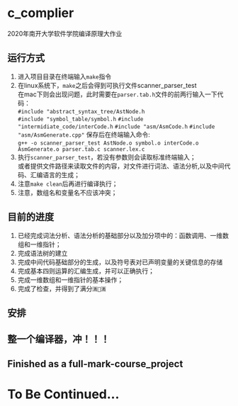 # c_complier
2020年南开大学软件学院编译原理大作业
## 运行方式
1. 进入项目目录在终端输入`make`指令
2. 在linux系统下，`make`之后会得到可执行文件scanner_parser_test  
在mac下则会出现问题，此时需要在`parser.tab.h`文件的前两行输入一下代码：  
`#include "abstract_syntax_tree/AstNode.h`  
`#include "symbol_table/symbol.h` 
`#include "intermidiate_code/interCode.h`
`#include "asm/AsmCode.h`
`#include "asm/AsmGenerate.cpp"`  保存后在终端输入命令:   
`g++ -o scanner_parser_test AstNode.o symbol.o interCode.o AsmGenerate.o parser.tab.c scanner.lex.c`  
3. 执行`scanner_parser_test`，若没有参数则会读取标准终端输入；  
或者提供文件路径来读取文件的内容，对文件进行词法、语法分析,以及中间代码、汇编语言的生成；
4. 注意`make clean`后再进行编译执行；  
5. 注意，数组名和变量名不应该冲突；
## 目前的进度
1. 已经完成词法分析、语法分析的基础部分以及加分项中的：函数调用、一维数组和一维指针； 
2. 完成语法树的建立
3. 完成中间代码基础部分的生成，以及符号表对已声明变量的关键信息的存储
5. 完成基本四则运算的汇编生成，并可以正确执行；
4. 完成一维数组和一维指针的基本操作；
5. 完成了检查，并得到了满分`🈵️💯🈵️`


## 安排
##  整一个编译器，冲！！！
##  Finished as a full-mark-course_project

# To Be Continued...
